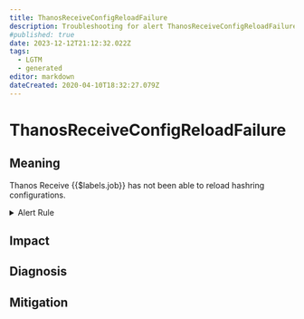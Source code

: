 ```yaml
---
title: ThanosReceiveConfigReloadFailure
description: Troubleshooting for alert ThanosReceiveConfigReloadFailure
#published: true
date: 2023-12-12T21:12:32.022Z
tags: 
  - LGTM
  - generated
editor: markdown
dateCreated: 2020-04-10T18:32:27.079Z
---
```


# ThanosReceiveConfigReloadFailure

## Meaning
[//]: # "Short paragraph that explains what the alert means"
Thanos Receive {{$labels.job}} has not been able to reload hashring configurations.

<details>
  <summary>Alert Rule</summary>

{{% rule "thanos/thanos-receiver.yml" "ThanosReceiveConfigReloadFailure" %}}

{{% comment %}}

```yaml
alert: ThanosReceiveConfigReloadFailure
expr: avg by (job) (thanos_receive_config_last_reload_successful{job=~".*thanos-receive.*"}) != 1
for: 5m
labels:
    severity: warning
annotations:
    summary: Thanos Receive Config Reload Failure (instance {{ $labels.instance }})
    description: |-
        Thanos Receive {{$labels.job}} has not been able to reload hashring configurations.
          VALUE = {{ $value }}
          LABELS = {{ $labels }}
    runbook: https://github.com/srerun/prometheus-alerts/blob/main/content/runbooks/thanos-receiver/ThanosReceiveConfigReloadFailure.md

```

{{% /comment %}}

</details>


## Impact
[//]: # "What could / will happen if the alert is not addressed"



## Diagnosis
[//]: # "Steps to take to identify the cause of the problem"



## Mitigation
[//]: # "The steps necessary to resolve the alert"
